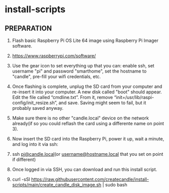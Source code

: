 # install-scripts

## PREPARATION
1. Flash basic Raspberry Pi OS Lite 64 image using Raspberry Pi Imager software. 
2. https://www.raspberrypi.com/software/

3. Use the gear icon to set everything up that you can: enable ssh, set username "pi" and password "smarthome", set the hostname to "candle", pre-fill your wifi credentials, etc.


4. Once flashing is complete, unplug the SD card from your computer and re-insert it into your computer. A new disk called "boot" should appear. Edit the file called “cmdline.txt”. From it, remove “init=/usr/lib/raspi-config/init_resize.sh”, and save. Saving might seem to fail, but it probably saved anyway.

5. Make sure there is no other "candle.local" device on the network already(if so you could reflash the card using a differente name on point 3).
6. Now insert the SD card into the Raspberry Pi, power it up, wait a minute, and log into it via ssh:
7. ssh pi@candle.local(or username@hostname.local that you set on point if different)

8. Once logged in via SSH, you can download and run this install script.
9. curl -sSl https://raw.githubusercontent.com/createcandle/install-scripts/main/create_candle_disk_image.sh | sudo bash
